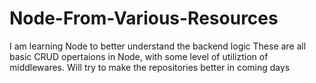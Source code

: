 # Node-From-Various-Resources
I am learning Node to better understand the backend logic
These are all basic CRUD opertaions in Node, with some level of utiliztion of middlewares.
Will try to make the repositories better in coming days
